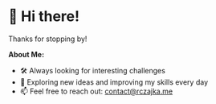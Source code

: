 # 👋 Hi there!

Thanks for stopping by!

**About Me:**

- 🛠️ Always looking for interesting challenges
- 🚀 Exploring new ideas and improving my skills every day
- 📫 Feel free to reach out: contact@rczajka.me
